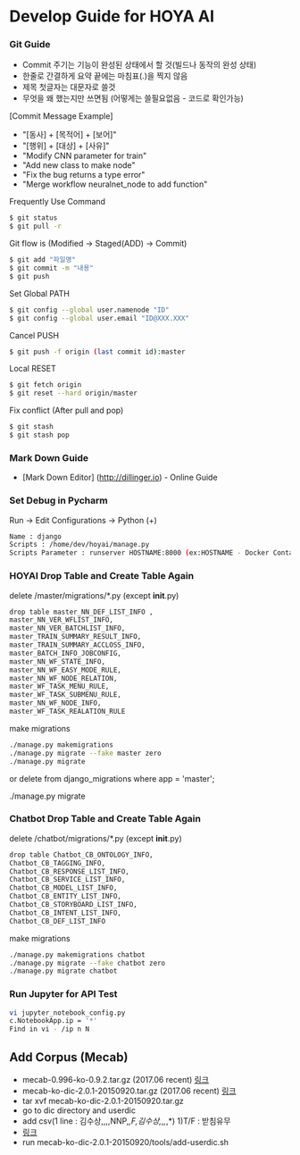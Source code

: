 # Develop Guide for HOYA AI
### Git Guide 
 - Commit 주기는 기능이 완성된 상태에서 할 것(빌드나 동작의 완성 상태)
 - 한줄로 간결하게 요약 끝에는 마침표(.)을 찍지 않음
 - 제목 첫글자는 대문자로 쓸것
 - 무엇을 왜 했는지만 쓰면됨 (어떻게는 쓸필요없음 - 코드로 확인가능)
 
[Commit Message Example]
 - "[동사] + [목적어] + [보어]"
 - "[행위] + [대상] + [사유]"
 - "Modify CNN parameter for train"
 - "Add new class to make node"
 - "Fix the bug returns a type error"
 - "Merge workflow neuralnet_node to add function"

Frequently Use Command 
```sh
$ git status
$ git pull -r
 ```
Git flow is (Modified -> Staged(ADD) -> Commit)
 ```sh
$ git add "파일명"
$ git commit -m "내용"
$ git push
  ```
Set Global PATH
```sh
$ git config --global user.namenode "ID" 
$ git config --global user.email "ID@XXX.XXX"
```
Cancel PUSH
```sh
$ git push -f origin (last commit id):master
```
Local RESET
```sh
$ git fetch origin
$ git reset --hard origin/master
```
Fix conflict (After pull and pop)
```sh
$ git stash
$ git stash pop 
```


### Mark Down Guide
* [Mark Down Editor] (http://dillinger.io) - Online Guide

### Set Debug in Pycharm
Run -> Edit Configurations -> Python (+)
```sh
Name : django
Scripts : /home/dev/hoyai/manage.py
Scripts Parameter : runserver HOSTNAME:8000 (ex:HOSTNAME - Docker Container ID)
```

### HOYAI Drop Table and Create Table Again
delete /master/migrations/*.py (except __init__.py)
```sh
drop table master_NN_DEF_LIST_INFO ,
master_NN_VER_WFLIST_INFO, 
master_NN_VER_BATCHLIST_INFO, 
master_TRAIN_SUMMARY_RESULT_INFO, 
master_TRAIN_SUMMARY_ACCLOSS_INFO, 
master_BATCH_INFO_JOBCONFIG,
master_NN_WF_STATE_INFO, 
master_NN_WF_EASY_MODE_RULE, 
master_NN_WF_NODE_RELATION, 
master_WF_TASK_MENU_RULE, 
master_WF_TASK_SUBMENU_RULE, 
master_NN_WF_NODE_INFO, 
master_WF_TASK_REALATION_RULE
```
make migrations
```sh
./manage.py makemigrations
./manage.py migrate --fake master zero
./manage.py migrate
```
or 
delete from django_migrations where app = 'master'; 

./manage.py migrate

### Chatbot Drop Table and Create Table Again
delete /chatbot/migrations/*.py (except __init__.py)
```sh
drop table Chatbot_CB_ONTOLOGY_INFO,
Chatbot_CB_TAGGING_INFO,
Chatbot_CB_RESPONSE_LIST_INFO,
Chatbot_CB_SERVICE_LIST_INFO,
Chatbot_CB_MODEL_LIST_INFO,
Chatbot_CB_ENTITY_LIST_INFO,
Chatbot_CB_STORYBOARD_LIST_INFO,
Chatbot_CB_INTENT_LIST_INFO,
Chatbot_CB_DEF_LIST_INFO
```
make migrations
```sh
./manage.py makemigrations chatbot
./manage.py migrate --fake chatbot zero
./manage.py migrate chatbot
```

### Run Jupyter for API Test
```sh
vi jupyter_notebook_config.py 
c.NotebookApp.ip = '*'
Find in vi - /ip n N
```

## Add Corpus (Mecab)
- mecab-0.996-ko-0.9.2.tar.gz (2017.06 recent) [링크](https://bitbucket.org/eunjeon/mecab-ko/downloads/)
- mecab-ko-dic-2.0.1-20150920.tar.gz (2017.06 recent) [링크](https://bitbucket.org/eunjeon/mecab-ko-dic/downloads/)
- tar xvf mecab-ko-dic-2.0.1-20150920.tar.gz
- go to dic directory and userdic
- add csv(1 line : 김수상,,,,NNP,*,F,김수상,*,*,*,*) 1)T/F : 받침유무
- [링크](http://andersonjo.github.io/nlp/2016/12/28/NLP/)
- run mecab-ko-dic-2.0.1-20150920/tools/add-userdic.sh

